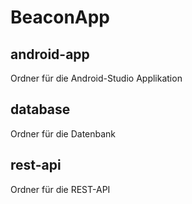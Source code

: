 # BeaconApp

## android-app

Ordner für die Android-Studio Applikation

## database

Ordner für die Datenbank

## rest-api

Ordner für die REST-API
